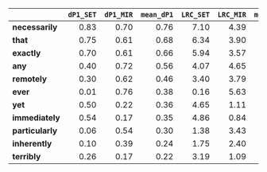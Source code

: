 |                  |   `dP1_SET` |   `dP1_MIR` |   `mean_dP1` |   `LRC_SET` |   `LRC_MIR` |   `mean_LRC` |   `G2_SET` |   `G2_MIR` |   `mean_G2` |   `P1_SET` |   `P1_MIR` |   `mean_P1` |   `f_SET` |   `f_MIR` |   `f1_SET` |   `f1_MIR` |   `f2_SET` |   `f2_MIR` |
|:-----------------|------------:|------------:|-------------:|------------:|------------:|-------------:|-----------:|-----------:|------------:|-----------:|-----------:|------------:|----------:|----------:|-----------:|-----------:|-----------:|-----------:|
| **necessarily**  |        0.83 |        0.70 |         0.76 |        7.10 |        4.39 |         5.74 | 230,256.76 |   2,597.66 |  116,427.21 |       0.87 |       0.87 |        0.87 |    42,595 |       963 |  3,173,681 |    291,735 |     48,947 |      1,107 |
| **that**         |        0.75 |        0.61 |         0.68 |        6.34 |        3.90 |         5.12 | 831,134.96 |   9,957.28 |  420,546.12 |       0.79 |       0.78 |        0.79 |   164,768 |     4,308 |  3,173,681 |    291,735 |    208,262 |      5,494 |
| **exactly**      |        0.70 |        0.61 |         0.66 |        5.94 |        3.57 |         4.76 | 210,126.00 |   1,860.71 |  105,993.36 |       0.75 |       0.78 |        0.76 |    43,813 |       813 |  3,173,681 |    291,735 |     58,643 |      1,041 |
| **any**          |        0.40 |        0.72 |         0.56 |        4.07 |        4.65 |         4.36 |  50,880.76 |   2,985.73 |   26,933.25 |       0.45 |       0.89 |        0.67 |    15,384 |     1,066 |  3,173,681 |    291,735 |     34,382 |      1,197 |
| **remotely**     |        0.30 |        0.62 |         0.46 |        3.40 |        3.79 |         3.59 |  15,284.42 |   4,256.31 |    9,770.36 |       0.34 |       0.79 |        0.57 |     5,661 |     1,840 |  3,173,681 |    291,735 |     16,426 |      2,341 |
| **ever**         |        0.01 |        0.76 |         0.38 |        0.16 |        5.63 |         2.89 |     183.91 |  14,253.47 |    7,218.69 |       0.05 |       0.93 |        0.49 |     5,932 |     4,709 |  3,173,681 |    291,735 |    114,075 |      5,060 |
| **yet**          |        0.50 |        0.22 |         0.36 |        4.65 |        1.11 |         2.88 | 197,610.29 |     223.08 |   98,916.68 |       0.54 |       0.39 |        0.47 |    51,867 |       320 |  3,173,681 |    291,735 |     95,763 |        815 |
| **immediately**  |        0.54 |        0.17 |         0.35 |        4.86 |        0.84 |         2.85 | 224,058.80 |     191.87 |  112,125.34 |       0.58 |       0.34 |        0.46 |    56,099 |       403 |  3,173,681 |    291,735 |     96,973 |      1,195 |
| **particularly** |        0.06 |        0.54 |         0.30 |        1.38 |        3.43 |         2.40 |  37,272.26 |  18,583.63 |   27,927.95 |       0.11 |       0.71 |        0.41 |    55,527 |     9,243 |  3,173,681 |    291,735 |    513,668 |     13,003 |
| **inherently**   |        0.10 |        0.39 |         0.24 |        1.75 |        2.40 |         2.07 |   7,021.95 |   3,925.26 |    5,473.60 |       0.14 |       0.56 |        0.35 |     6,743 |     2,864 |  3,173,681 |    291,735 |     47,803 |      5,133 |
| **terribly**     |        0.26 |        0.17 |         0.22 |        3.19 |        1.09 |         2.14 |  43,741.22 |     764.42 |   22,252.82 |       0.30 |       0.34 |        0.32 |    17,949 |     1,567 |  3,173,681 |    291,735 |     58,964 |      4,610 |
